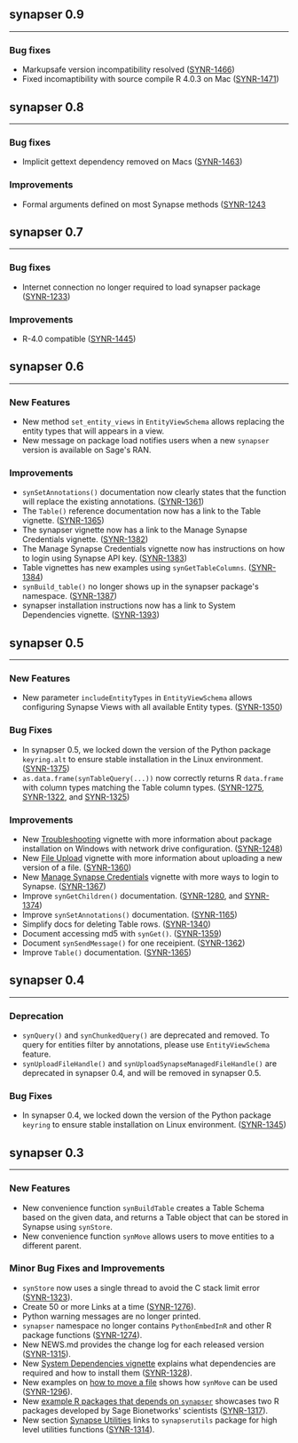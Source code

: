 ## synapser 0.9
___

### Bug fixes

* Markupsafe version incompatibility resolved ([SYNR-1466](https://sagebionetworks.jira.com/browse/SYNR-1466))
* Fixed incomaptibility with source compile R 4.0.3 on Mac ([SYNR-1471](https://sagebionetworks.jira.com/browse/SYNR-1471))



## synapser 0.8
___

### Bug fixes

* Implicit gettext dependency removed on Macs ([SYNR-1463](https://sagebionetworks.jira.com/browse/SYNR-1463))


### Improvements

* Formal arguments defined on most Synapse methods ([SYNR-1243](https://sagebionetworks.jira.com/browse/SYNR-1243)

## synapser 0.7
___

### Bug fixes

* Internet connection no longer required to load synapser package ([SYNR-1233](https://sagebionetworks.jira.com/browse/SYNR-1233))

### Improvements

* R-4.0 compatible ([SYNR-1445](https://sagebionetworks.jira.com/browse/SYNR-1445))

## synapser 0.6
___

### New Features

* New method `set_entity_views` in `EntityViewSchema` allows replacing the entity types that will appears in a view.
* New message on package load notifies users when a new `synapser` version is available on Sage's RAN.

### Improvements

* `synSetAnnotations()` documentation now clearly states that the function will replace the existing annotations. ([SYNR-1361](https://sagebionetworks.jira.com/browse/SYNR-1361))
* The `Table()` reference documentation now has a link to the Table vignette. ([SYNR-1365](https://sagebionetworks.jira.com/browse/SYNR-1365))
* The synapser vignette now has a link to the Manage Synapse Credentials vignette. ([SYNR-1382](https://sagebionetworks.jira.com/browse/SYNR-1382))
* The Manage Synapse Credentials vignette now has instructions on how to login using Synapse API key. ([SYNR-1383](https://sagebionetworks.jira.com/browse/SYNR-1383))
* Table vignettes has new examples using `synGetTableColumns`. ([SYNR-1384](https://sagebionetworks.jira.com/browse/SYNR-1384))
* `synBuild_table()` no longer shows up in the synapser package's namespace. ([SYNR-1387](https://sagebionetworks.jira.com/browse/SYNR-1387))
* synapser installation instructions now has a link to System Dependencies vignette. ([SYNR-1393](https://sagebionetworks.jira.com/browse/SYNR-1393))



## synapser 0.5
___

### New Features

* New parameter `includeEntityTypes` in `EntityViewSchema` allows configuring Synapse Views with all available Entity types. ([SYNR-1350](https://sagebionetworks.jira.com/browse/SYNR-1350))

### Bug Fixes

* In synapser 0.5, we locked down the version of the Python package `keyring.alt` to ensure stable installation in the Linux environment. ([SYNR-1375](https://sagebionetworks.jira.com/browse/SYNR-1375))
* `as.data.frame(synTableQuery(...))` now correctly returns R `data.frame` with column types matching the Table column types. ([SYNR-1275](https://sagebionetworks.jira.com/browse/SYNR-1275), [SYNR-1322](https://sagebionetworks.jira.com/browse/SYNR-1322), and [SYNR-1325](https://sagebionetworks.jira.com/browse/SYNR-1325))

### Improvements

* New [Troubleshooting](troubleshooting.html) vignette with more information about package installation on Windows with network drive configuration. ([SYNR-1248](https://sagebionetworks.jira.com/browse/SYNR-1248))
* New [File Upload](upload.html) vignette with more information about uploading a new version of a file. ([SYNR-1360](https://sagebionetworks.jira.com/browse/SYNR-1360))
* New [Manage Synapse Credentials](manageSynapseCredentials.html) vignette with more ways to login to Synapse. ([SYNR-1367](https://sagebionetworks.jira.com/browse/SYNR-1367))
* Improve `synGetChildren()` documentation. ([SYNR-1280](https://sagebionetworks.jira.com/browse/SYNR-1280), and [SYNR-1374](https://sagebionetworks.jira.com/browse/SYNR-1374))
* Improve `synSetAnnotations()` documentation. ([SYNR-1165](https://sagebionetworks.jira.com/browse/SYNR-1165))
* Simplify docs for deleting Table rows. ([SYNR-1340](https://sagebionetworks.jira.com/browse/SYNR-1340))
* Document accessing md5 with `synGet()`. ([SYNR-1359](https://sagebionetworks.jira.com/browse/SYNR-1359))
* Document `synSendMessage()` for one receipient. ([SYNR-1362](https://sagebionetworks.jira.com/browse/SYNR-1362))
* Improve `Table()` documentation. ([SYNR-1365](https://sagebionetworks.jira.com/browse/SYNR-1365))



## synapser 0.4
___

### Deprecation

* `synQuery()` and `synChunkedQuery()` are deprecated and removed. To query for entities filter by annotations, please use `EntityViewSchema` feature.
* `synUploadFileHandle()` and `synUploadSynapseManagedFileHandle()` are deprecated in synapser 0.4, and will be removed in synapser 0.5.

### Bug Fixes

* In synapser 0.4, we locked down the version of the Python package `keyring` to ensure stable installation on Linux environment. ([SYNR-1345](https://sagebionetworks.jira.com/browse/SYNR-1345))



## synapser 0.3
___

### New Features

* New convenience function `synBuildTable` creates a Table Schema based on the given data, and returns a Table object that can be stored in Synapse using `synStore`.
* New convenience function `synMove` allows users to move entities to a different parent.

### Minor Bug Fixes and Improvements

* `synStore` now uses a single thread to avoid the C stack limit error ([SYNR-1323](https://sagebionetworks.jira.com/browse/SYNR-1323)).
* Create 50 or more Links at a time ([SYNR-1276](https://sagebionetworks.jira.com/browse/SYNR-1276)).
* Python warning messages are no longer printed.
* `synapser` namespace no longer contains `PythonEmbedInR` and other R package functions ([SYNR-1274](https://sagebionetworks.jira.com/browse/SYNR-1274)).
* New NEWS.md provides the change log for each released version ([SYNR-1315](https://sagebionetworks.jira.com/browse/SYNR-1325)).
* New [System Dependencies vignette](./articles/systemDependencies.html) explains what dependencies are required and how to install them ([SYNR-1328](https://sagebionetworks.jira.com/browse/SYNR-1328)).
* New examples on [how to move a file](./articles/synapser.html#organizing-data-in-a-project) shows how `synMove` can be used ([SYNR-1296](https://sagebionetworks.jira.com/browse/SYNR-1296)).
* New [example R packages that depends on `synapser`](https://github.com/Sage-Bionetworks/synapser#usage) showcases two R packages developed by Sage Bionetworks' scientists ([SYNR-1317](https://sagebionetworks.jira.com/browse/SYNR-1317)).
* New section [Synapse Utilities](./articles/synapser.html#synapse-utilities) links to `synapserutils` package for high level utilities functions ([SYNR-1314](https://sagebionetworks.jira.com/browse/SYNR-1314)).
